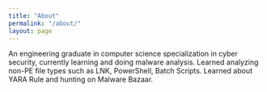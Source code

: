 ```yaml
---
title: "About"
permalink: "/about/"
layout: page
---
```


An engineering graduate in computer science specialization in cyber security, currently learning and doing malware analysis. Learned analyzing non-PE file types such as LNK, PowerShell, Batch Scripts. Learned about YARA Rule and hunting on Malware Bazaar.  
 


